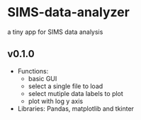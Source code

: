 # SIMS-data-analyzer
a tiny app for SIMS data analysis

## v0.1.0
- Functions:
    - basic GUI
    - select a single file to load
    - select mutiple data labels to plot
    - plot with log y axis
- Libraries: Pandas, matplotlib and tkinter


